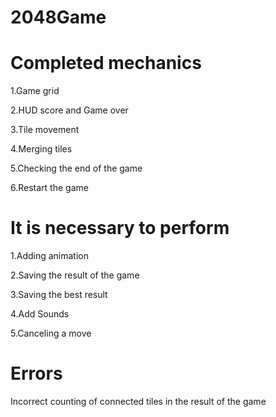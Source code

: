 # 2048Game
# Сompleted mechanics

1.Game grid

2.HUD score and Game over

3.Tile movement

4.Merging tiles

5.Сhecking the end of the game

6.Restart the game

# 
# It is necessary to perform
1.Adding animation

2.Saving the result of the game

3.Saving the best result

4.Add Sounds

5.Canceling a move

# Errors
Incorrect counting of connected tiles in the result of the game
# 
